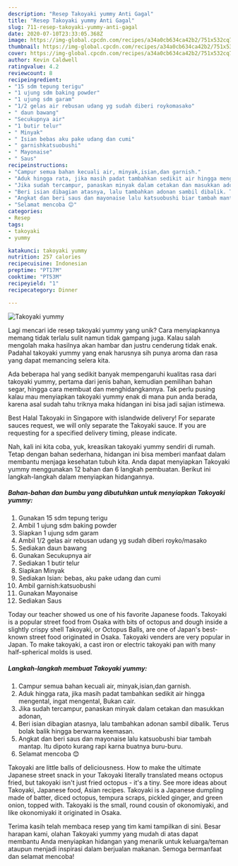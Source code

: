 ```yaml
---
description: "Resep Takoyaki yummy Anti Gagal"
title: "Resep Takoyaki yummy Anti Gagal"
slug: 711-resep-takoyaki-yummy-anti-gagal
date: 2020-07-10T23:33:05.368Z
image: https://img-global.cpcdn.com/recipes/a34a0cb634ca42b2/751x532cq70/takoyaki-yummy-foto-resep-utama.jpg
thumbnail: https://img-global.cpcdn.com/recipes/a34a0cb634ca42b2/751x532cq70/takoyaki-yummy-foto-resep-utama.jpg
cover: https://img-global.cpcdn.com/recipes/a34a0cb634ca42b2/751x532cq70/takoyaki-yummy-foto-resep-utama.jpg
author: Kevin Caldwell
ratingvalue: 4.2
reviewcount: 8
recipeingredient:
- "15 sdm tepung terigu"
- "1 ujung sdm baking powder"
- "1 ujung sdm garam"
- "1/2 gelas air rebusan udang yg sudah diberi roykomasako"
- " daun bawang"
- "Secukupnya air"
- "1 butir telur"
- " Minyak"
- " Isian bebas aku pake udang dan cumi"
- " garnishkatsuobushi"
- " Mayonaise"
- " Saus"
recipeinstructions:
- "Campur semua bahan kecuali air, minyak,isian,dan garnish."
- "Aduk hingga rata, jika masih padat tambahkan sedikit air hingga mengental, ingat mengental, Bukan cair."
- "Jika sudah tercampur, panaskan minyak dalam cetakan dan masukkan adonan,"
- "Beri isian dibagian atasnya, lalu tambahkan adonan sambil dibalik. Terus bolak balik hingga berwarna keemasan."
- "Angkat dan beri saus dan mayonaise lalu katsuobushi biar tambah mantap. Itu dipoto kurang rapi karna buatnya buru-buru."
- "Selamat mencoba 😊"
categories:
- Resep
tags:
- takoyaki
- yummy

katakunci: takoyaki yummy 
nutrition: 257 calories
recipecuisine: Indonesian
preptime: "PT17M"
cooktime: "PT53M"
recipeyield: "1"
recipecategory: Dinner

---
```



![Takoyaki yummy](https://img-global.cpcdn.com/recipes/a34a0cb634ca42b2/751x532cq70/takoyaki-yummy-foto-resep-utama.jpg)

Lagi mencari ide resep takoyaki yummy yang unik? Cara menyiapkannya memang tidak terlalu sulit namun tidak gampang juga. Kalau salah mengolah maka hasilnya akan hambar dan justru cenderung tidak enak. Padahal takoyaki yummy yang enak harusnya sih punya aroma dan rasa yang dapat memancing selera kita.

Ada beberapa hal yang sedikit banyak mempengaruhi kualitas rasa dari takoyaki yummy, pertama dari jenis bahan, kemudian pemilihan bahan segar, hingga cara membuat dan menghidangkannya. Tak perlu pusing kalau mau menyiapkan takoyaki yummy enak di mana pun anda berada, karena asal sudah tahu triknya maka hidangan ini bisa jadi sajian istimewa.

Best Halal Takoyaki in Singapore with islandwide delivery! For separate sauces request, we will only separate the Takoyaki sauce. If you are requesting for a specified delivery timing, please indicate.


Nah, kali ini kita coba, yuk, kreasikan takoyaki yummy sendiri di rumah. Tetap dengan bahan sederhana, hidangan ini bisa memberi manfaat dalam membantu menjaga kesehatan tubuh kita. Anda dapat menyiapkan Takoyaki yummy menggunakan 12 bahan dan 6 langkah pembuatan. Berikut ini langkah-langkah dalam menyiapkan hidangannya.

<!--inarticleads1-->

##### Bahan-bahan dan bumbu yang dibutuhkan untuk menyiapkan Takoyaki yummy:

1. Gunakan 15 sdm tepung terigu
1. Ambil 1 ujung sdm baking powder
1. Siapkan 1 ujung sdm garam
1. Ambil 1/2 gelas air rebusan udang yg sudah diberi royko/masako
1. Sediakan  daun bawang
1. Gunakan Secukupnya air
1. Sediakan 1 butir telur
1. Siapkan  Minyak
1. Sediakan  Isian: bebas, aku pake udang dan cumi
1. Ambil  garnish:katsuobushi
1. Gunakan  Mayonaise
1. Sediakan  Saus


Today our teacher showed us one of his favorite Japanese foods. Takoyaki is a popular street food from Osaka with bits of octopus and dough inside a slightly crispy shell Takoyaki, or Octopus Balls, are one of Japan&#39;s best-known street food originated in Osaka. Takoyaki venders are very popular in Japan. To make takoyaki, a cast iron or electric takoyaki pan with many half-spherical molds is used. 

<!--inarticleads2-->

##### Langkah-langkah membuat Takoyaki yummy:

1. Campur semua bahan kecuali air, minyak,isian,dan garnish.
1. Aduk hingga rata, jika masih padat tambahkan sedikit air hingga mengental, ingat mengental, Bukan cair.
1. Jika sudah tercampur, panaskan minyak dalam cetakan dan masukkan adonan,
1. Beri isian dibagian atasnya, lalu tambahkan adonan sambil dibalik. Terus bolak balik hingga berwarna keemasan.
1. Angkat dan beri saus dan mayonaise lalu katsuobushi biar tambah mantap. Itu dipoto kurang rapi karna buatnya buru-buru.
1. Selamat mencoba 😊


Takoyaki are little balls of deliciousness. How to make the ultimate Japanese street snack in your Takoyaki literally translated means octopus fried, but takoyaki isn&#39;t just fried octopus - it&#39;s a tiny. See more ideas about Takoyaki, Japanese food, Asian recipes. Takoyaki is a Japanese dumpling made of batter, diced octopus, tempura scraps, pickled ginger, and green onion, topped with. Takoyaki is the small, round cousin of okonomiyaki, and like okonomiyaki it originated in Osaka. 

Terima kasih telah membaca resep yang tim kami tampilkan di sini. Besar harapan kami, olahan Takoyaki yummy yang mudah di atas dapat membantu Anda menyiapkan hidangan yang menarik untuk keluarga/teman ataupun menjadi inspirasi dalam berjualan makanan. Semoga bermanfaat dan selamat mencoba!
